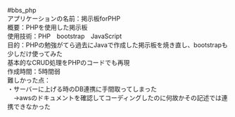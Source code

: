#bbs_php<br/>
アプリケーションの名前：掲示板forPHP<br/>
概要：PHPを使用した掲示板<br/>
使用技術：PHP　bootstrap　JavaScript<br/>
目的：PHPの勉強がてら過去にJavaで作成した掲示板を焼き直し、bootstrapも少しだけ使ってみた<br/>
基本的なCRUD処理をPHPのコードでも再現<br/>
作成時間：5時間弱<br/>
難しかった点：<br/>
・サーバーに上げる時のDB連携に手間取ってしまった<br/>
　→awsのドキュメントを確認してコーディングしたのに何故かその記述では連携できなかった